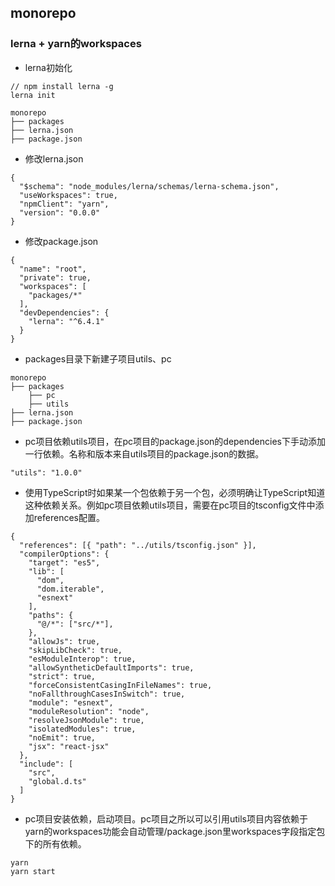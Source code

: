 ## monorepo
### lerna + yarn的workspaces
- lerna初始化
```
// npm install lerna -g
lerna init

monorepo
├── packages
├── lerna.json
├── package.json
```
- 修改lerna.json
```
{
  "$schema": "node_modules/lerna/schemas/lerna-schema.json",
  "useWorkspaces": true,
  "npmClient": "yarn",
  "version": "0.0.0"
}
```
- 修改package.json
```
{
  "name": "root",
  "private": true,
  "workspaces": [
    "packages/*"
  ],
  "devDependencies": {
    "lerna": "^6.4.1"
  }
}
```
- packages目录下新建子项目utils、pc
```
monorepo
├── packages
    ├── pc
    ├── utils
├── lerna.json
├── package.json
```
- pc项目依赖utils项目，在pc项目的package.json的dependencies下手动添加一行依赖。名称和版本来自utils项目的package.json的数据。
```
"utils": "1.0.0"
```
- 使用TypeScript时如果某一个包依赖于另一个包，必须明确让TypeScript知道这种依赖关系。例如pc项目依赖utils项目，需要在pc项目的tsconfig文件中添加references配置。
```
{
  "references": [{ "path": "../utils/tsconfig.json" }],
  "compilerOptions": {
    "target": "es5",
    "lib": [
      "dom",
      "dom.iterable",
      "esnext"
    ],
    "paths": {
      "@/*": ["src/*"],
    },
    "allowJs": true,
    "skipLibCheck": true,
    "esModuleInterop": true,
    "allowSyntheticDefaultImports": true,
    "strict": true,
    "forceConsistentCasingInFileNames": true,
    "noFallthroughCasesInSwitch": true,
    "module": "esnext",
    "moduleResolution": "node",
    "resolveJsonModule": true,
    "isolatedModules": true,
    "noEmit": true,
    "jsx": "react-jsx"
  },
  "include": [
    "src",
    "global.d.ts"
  ]
}
```
- pc项目安装依赖，启动项目。pc项目之所以可以引用utils项目内容依赖于yarn的workspaces功能会自动管理/package.json里workspaces字段指定包下的所有依赖。
```
yarn
yarn start
```
